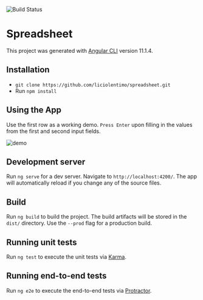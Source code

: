 ![Build Status](https://travis-ci.com/liciolentimo/spreadsheet.svg?branch=main)  

# Spreadsheet

This project was generated with [Angular CLI](https://github.com/angular/angular-cli) version 11.1.4.

## Installation
- `git clone https://github.com/liciolentimo/spreadsheet.git`
- Run `npm install`

## Using the App
Use the first row as a working demo. `Press Enter` upon filling in the values from the first and second input fields.

![demo](https://github.com/liciolentimo/spreadsheet/raw/main/demo.gif)


## Development server

Run `ng serve` for a dev server. Navigate to `http://localhost:4200/`. The app will automatically reload if you change any of the source files.

## Build

Run `ng build` to build the project. The build artifacts will be stored in the `dist/` directory. Use the `--prod` flag for a production build.

## Running unit tests

Run `ng test` to execute the unit tests via [Karma](https://karma-runner.github.io).

## Running end-to-end tests

Run `ng e2e` to execute the end-to-end tests via [Protractor](http://www.protractortest.org/).

